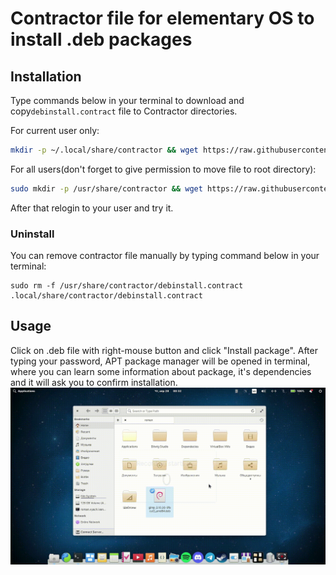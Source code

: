# Contractor file for elementary OS to install .deb packages 

## Installation

Type commands below in your terminal to download and copy`debinstall.contract` file to Contractor directories.

For current user only:
```sh
mkdir -p ~/.local/share/contractor && wget https://raw.githubusercontent.com/Romchec/contractor-deb-install/main/debinstall.contract && mv ./debinstall.contract ~/.local/share/contractor/
```
For all users(don't forget to give permission to move file to root directory):
```sh
sudo mkdir -p /usr/share/contractor && wget https://raw.githubusercontent.com/Romchec/contractor-deb-install/main/debinstall.contract && sudo mv ./debinstall.contract /usr/share/contractor/
```

After that relogin to your user and try it.

### Uninstall
You can remove contractor file manually by typing command below in your terminal:
```
sudo rm -f /usr/share/contractor/debinstall.contract .local/share/contractor/debinstall.contract 
```

## Usage

Click on .deb file with right-mouse button and click "Install package". After typing your password, APT package manager will be opened in terminal, where you can learn some information about package, it's dependencies and it will ask you to confirm installation.
![showcase](showcase.gif)
